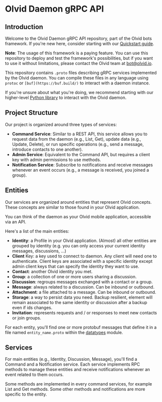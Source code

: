 # Olvid Daemon gRPC API

## Introduction

Welcome to the Olvid Daemon gRPC API repository, part of the Olvid bots framework. If you're new here, consider starting with our [Quickstart guide](https://github.com/olvid-io/Olvid-Bot-Quickstart).

**Note**: The usage of this framework is a paying feature. You can use this repository to deploy and test the framework's possibilities, but if you want to use it without limitations, please contact the Olvid team at [bot@olvid.io](mailto:bot@olvid.io).

This repository contains `.proto` files describing gRPC services implemented by the Olvid daemon. You can compile these files in any language using `protoc` or `[buf](https://buf.build/)` to interact with a daemon instance.

If you're unsure about what you're doing, we recommend starting with our higher-level [Python library](https://github.com/olvid-io/Olvid-Bot-Python-Client) to interact with the Olvid daemon.

## Project Structure

Our project is organized around three types of services:

* **Command Service**: Similar to a REST API, this service allows you to request data from the daemon (e.g., List, Get), update data (e.g., Update, Delete), or run specific operations (e.g., send a message, introduce contacts to one another).
* **Admin Service**: Equivalent to the Command API, but requires a client key with admin permissions to use methods.
* **Notification Service**: Subscribe to notifications and receive messages whenever an event occurs (e.g., a message is received, you joined a group).

## Entities

Our services are organized around entities that represent Olvid concepts. These concepts are similar to those found in your Olvid application.

You can think of the daemon as your Olvid mobile application, accessible via an API.

Here's a list of the main entities:

* **Identity**: a Profile in your Olvid application. (Almost) all other entities are grouped by identity (e.g. you can only access your current identity messages, discussions, ...) 
* **Client** Key: a key used to connect to daemon. Any client will need one to authenticate. Client keys are associated with a specific identity except admin client keys that can specify the identity they want to use.  
* **Contact**: another Olvid identity you met. 
* **Group**: a collection of one or more users sharing a discussion.
* **Discussion**: regroups messages exchanged with a contact or a group.
* **Message**: always related to a discussion. Can be inbound or outbound.
* **Attachment**: a file attached to a message. Can be inbound or outbound.
* **Storage**: a way to persist data you need. Backup resilient, element will remain associated to the same identity or discussion after a backup even if ids changes. 
* **Invitation**: represents requests and / or responses to meet new contacts or join groups.

For each entity, you'll find one or more protobuf messages that define it in a file named `entity_name.proto` within the [datatypes](./olvid/daemon/datatypes/v1) module.

## Services

For main entities (e.g., Identity, Discussion, Message), you'll find a Command and a Notification service. Each service implements RPC methods to manage these entities and receive notifications whenever an event related to them occurs.

Some methods are implemented in every command services, for example List and Get methods. Some other methods and notifications are more specific to the entity.
